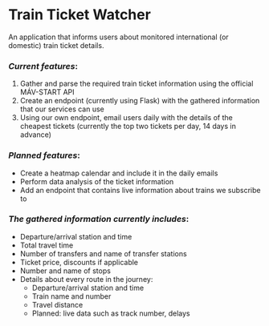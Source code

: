 # **Train Ticket Watcher**

An application that informs users about monitored international (or domestic) train ticket details.

### ***Current features***:
1. Gather and parse the required train ticket information using the official MÁV-START API
2. Create an endpoint (currently using Flask) with the gathered information that our services can use
3. Using our own endpoint, email users daily with the details of the cheapest tickets (currently the top two tickets per day, 14 days in advance)

### ***Planned features***:
- Create a heatmap calendar and include it in the daily emails
- Perform data analysis of the ticket information
- Add an endpoint that contains live information about trains we subscribe to

### ***The gathered information currently includes***:
- Departure/arrival station and time
- Total travel time
- Number of transfers and name of transfer stations
- Ticket price, discounts if applicable
- Number and name of stops
- Details about every route in the journey:
  - Departure/arrival station and time
  - Train name and number
  - Travel distance
  - Planned: live data such as track number, delays
